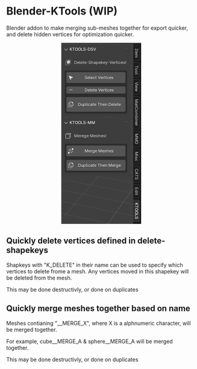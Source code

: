 # Blender-KTools (WIP)
Blender addon to make merging sub-meshes together for export quicker, and delete hidden vertices for optimization quicker.


<p align="center">
  <img src="/Imgs/KT_PANEL.png?raw=true" alt="S/Imgs/KT_PANEL.png?raw=true"/>
</p>


## Quickly delete vertices defined in delete-shapekeys
Shapkeys with "K_DELETE" in their name can be used to specify which vertices to delete frome a mesh. Any vertices moved in this shapekey will be deleted from the mesh.

This may be done destructivly, or done on duplicates

## Quickly merge meshes together based on name
Meshes contianing "__MERGE_X", where X is a alphnumeric character, will be merged together.

For example, cube__MERGE_A & sphere__MERGE_A will be merged together.

This may be done destructivly, or done on duplicates
